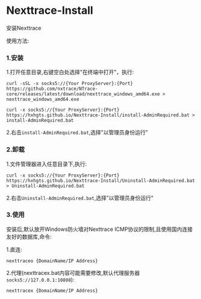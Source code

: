 # Nexttrace-Install
安装Nexttrace

使用方法:

### 1.安装

1.打开任意目录,右键空白处选择"在终端中打开"，执行:

```
curl -sSL -x socks5://{Your ProxyServer}:{Port} https://github.com/nxtrace/NTrace-core/releases/latest/download/nexttrace_windows_amd64.exe > nexttrace_windows_amd64.exe
```
```
curl -x socks5://{Your ProxyServer}:{Port} https://hxhgts.github.io/Nexttrace-Install/install-AdminRequired.bat > install-AdminRequired.bat
```

2.右击`install-AdminRequired.bat`,选择"以管理员身份运行"

### 2.卸载

1.文件管理器进入任意目录下,执行:

```
curl -x socks5://{Your ProxyServer}:{Port} https://hxhgts.github.io/Nexttrace-Install/Uninstall-AdminRequired.bat > Uninstall-AdminRequired.bat
```

2.右击`Uninstall-AdminRequired.bat`,选择"以管理员身份运行"

### 3.使用

安装后,默认放开Windows防火墙对Nexttrace ICMP协议的限制,且使用国内连接友好的数据库,命令:

1.直连:
```
nexttraceo {DomainName/IP Address}
```
2.代理(nexttracex.bat内容可能需要修改,默认代理服务器`socks5://127.0.0.1:10808`):
```
nexttracex {DomainName/IP Address}
```
